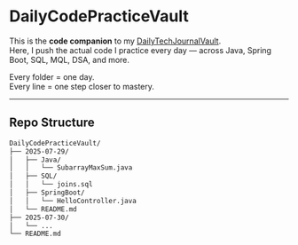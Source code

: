 #  DailyCodePracticeVault

This is the **code companion** to my [DailyTechJournalVault](https://github.com/mohitmahajan7/DailyTechJournalVault).  
Here, I push the actual code I practice every day — across Java, Spring Boot, SQL, MQL, DSA, and more.

Every folder = one day.  
Every line = one step closer to mastery.

---

## Repo Structure

```bash
DailyCodePracticeVault/
├── 2025-07-29/
│   ├── Java/
│   │   └── SubarrayMaxSum.java
│   ├── SQL/
│   │   └── joins.sql
│   ├── SpringBoot/
│   │   └── HelloController.java
│   └── README.md
├── 2025-07-30/
│   └── ...
└── README.md

